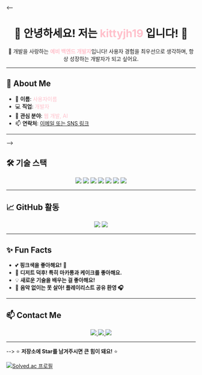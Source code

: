 <--
<h1 align="center">🌸 안녕하세요! 저는 <span style="color:pink;">kittyjh19</span> 입니다! 🌸</h1>

<p align="center">
  💖 개발을 사랑하는 <strong><span style="color:pink;">예비 백엔드 개발자</span></strong>입니다!  
  사용자 경험을 최우선으로 생각하며, 항상 성장하는 개발자가 되고 싶어요.  
</p>

---

## 💖 **About Me**
- 🎀 **이름**: <span style="color:pink;">사용자이름</span>
- 💻 **직업**: <span style="color:pink;">개발자</span>
- 🎯 **관심 분야**: <span style="color:pink;">웹 개발, AI</span>
- 📫 **연락처**: [이메일 또는 SNS 링크](kittyjh1019@gmail.com)

---
-->
## 🛠 **기술 스택**
<p align="center">
  <img src="https://img.shields.io/badge/HTML5-E34F26?style=for-the-badge&logo=html5&logoColor=white">
  <img src="https://img.shields.io/badge/CSS3-1572B6?style=for-the-badge&logo=css3&logoColor=white">
  <img src="https://img.shields.io/badge/JavaScript-F7DF1E?style=for-the-badge&logo=javascript&logoColor=black">
  <img src="https://img.shields.io/badge/React-61DAFB?style=for-the-badge&logo=react&logoColor=black">
  <img src="https://img.shields.io/badge/Node.js-339933?style=for-the-badge&logo=node.js&logoColor=white">
  <img src="https://img.shields.io/badge/Python-3776AB?style=for-the-badge&logo=python&logoColor=white">
  <img src="https://img.shields.io/badge/Git-F05032?style=for-the-badge&logo=git&logoColor=white">
</p>


---

## 📈 **GitHub 활동**
<p align="center">
  <img src="https://github-readme-stats.vercel.app/api?username=사용자이름&show_icons=true&theme=pink">
  <img src="https://github-readme-streak-stats.herokuapp.com/?user=사용자이름&theme=pink">
</p>

---

## ✨ **Fun Facts**
- 💕 **핑크색을 좋아해요!** 🎀  
- 🍰 **디저트 덕후! 특히 마카롱과 케이크를 좋아해요.**  
- 💡 **새로운 기술을 배우는 걸 좋아해요!**  
- 🎵 **음악 없이는 못 살아! 플레이리스트 공유 환영 🎧**  

---

## 📫 **Contact Me**
<p align="center">
  <a href="https://github.com/사용자이름">
    <img src="https://img.shields.io/badge/GitHub-181717?style=for-the-badge&logo=github&logoColor=white">
  </a>
  <a href="https://www.linkedin.com/in/사용자이름">
    <img src="https://img.shields.io/badge/LinkedIn-0A66C2?style=for-the-badge&logo=linkedin&logoColor=white">
  </a>
  <a href="mailto:사용자이메일@example.com">
    <img src="https://img.shields.io/badge/Email-D14836?style=for-the-badge&logo=gmail&logoColor=white">
  </a>
</p>

---
-->
⭐️ **저장소에 Star를 남겨주시면 큰 힘이 돼요!** ⭐️  

[![Solved.ac
프로필](http://mazassumnida.wtf/api/v2/generate_badge?boj=kittyjh)](https://solved.ac/kittyjh)





